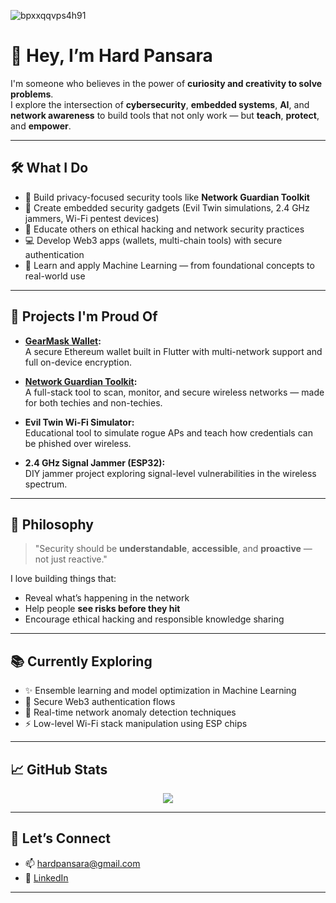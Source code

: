 
![bpxxqqvps4h91](https://github.com/Hardpansara/Hardpansara/assets/150512388/8057fbb5-fa90-47b4-9df3-5bc3bdaa5b71)

# 👋 Hey, I’m Hard Pansara

I'm someone who believes in the power of **curiosity and creativity to solve problems**.  
I explore the intersection of **cybersecurity**, **embedded systems**, **AI**, and **network awareness** to build tools that not only work — but **teach**, **protect**, and **empower**.

---

## 🛠️ What I Do

- 🧰 Build privacy-focused security tools like **Network Guardian Toolkit**
- 📡 Create embedded security gadgets (Evil Twin simulations, 2.4 GHz jammers, Wi-Fi pentest devices)
- 🔐 Educate others on ethical hacking and network security practices
- 💻 Develop Web3 apps (wallets, multi-chain tools) with secure authentication
- 🤖 Learn and apply Machine Learning — from foundational concepts to real-world use

---

## 🧪 Projects I'm Proud Of

- **[GearMask Wallet](https://github.com/Hardpansara/GearMask):**  
  A secure Ethereum wallet built in Flutter with multi-network support and full on-device encryption.

- **[Network Guardian Toolkit](https://github.com/Hardpansara/Network-security-toolkit):**  
  A full-stack tool to scan, monitor, and secure wireless networks — made for both techies and non-techies.

- **Evil Twin Wi-Fi Simulator:**  
  Educational tool to simulate rogue APs and teach how credentials can be phished over wireless.

- **2.4 GHz Signal Jammer (ESP32):**  
  DIY jammer project exploring signal-level vulnerabilities in the wireless spectrum.

---

## 🔐 Philosophy

> "Security should be **understandable**, **accessible**, and **proactive** — not just reactive."

I love building things that:
- Reveal what’s happening in the network
- Help people **see risks before they hit**
- Encourage ethical hacking and responsible knowledge sharing

---

## 📚 Currently Exploring

- ✨ Ensemble learning and model optimization in Machine Learning
- 🧬 Secure Web3 authentication flows
- 🧠 Real-time network anomaly detection techniques
- ⚡ Low-level Wi-Fi stack manipulation using ESP chips

---

## 📈 GitHub Stats

<p align="center">
  <img src="https://github-readme-stats.vercel.app/api?username=Hardpansara&show_icons=true&theme=dracula&line_height=32">
</p>

---

## 🤝 Let’s Connect

- 📫 [hardpansara@gmail.com](mailto:hardpansara10@gmail.com)
- 💼 [LinkedIn](http://linkedin.com/in/hard-pansara-22582a288)


---

